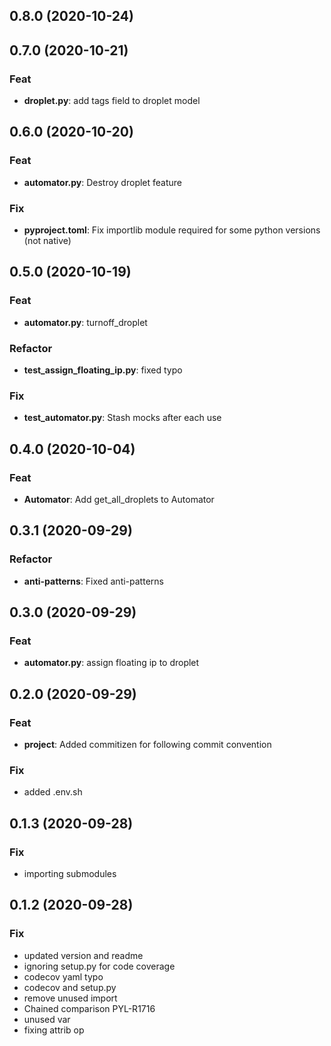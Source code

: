## 0.8.0 (2020-10-24)

## 0.7.0 (2020-10-21)

### Feat

- **droplet.py**: add tags field to droplet model

## 0.6.0 (2020-10-20)

### Feat

- **automator.py**: Destroy droplet feature

### Fix

- **pyproject.toml**: Fix importlib module required for some python versions (not native)

## 0.5.0 (2020-10-19)

### Feat

- **automator.py**: turnoff_droplet

### Refactor

- **test_assign_floating_ip.py**: fixed typo

### Fix

- **test_automator.py**: Stash mocks after each use

## 0.4.0 (2020-10-04)

### Feat

- **Automator**: Add get_all_droplets to Automator

## 0.3.1 (2020-09-29)

### Refactor

- **anti-patterns**: Fixed anti-patterns

## 0.3.0 (2020-09-29)

### Feat

- **automator.py**: assign floating ip to droplet

## 0.2.0 (2020-09-29)

### Feat

- **project**: Added commitizen for following commit convention

### Fix

- added .env.sh

## 0.1.3 (2020-09-28)

### Fix

- importing submodules

## 0.1.2 (2020-09-28)

### Fix

- updated version and readme
- ignoring setup.py for code coverage
- codecov yaml typo
- codecov and setup.py
- remove unused import
- Chained comparison PYL-R1716
- unused var
- fixing attrib op
